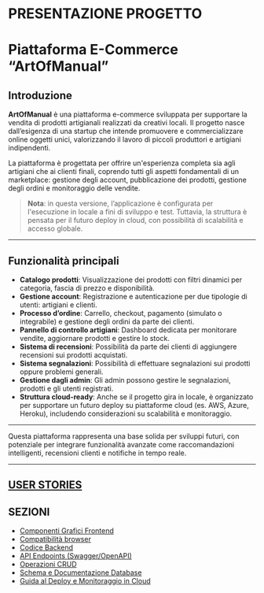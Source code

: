 # PRESENTAZIONE PROGETTO
# Piattaforma E-Commerce “ArtOfManual”

## Introduzione

**ArtOfManual** è una piattaforma e-commerce sviluppata per supportare la vendita di prodotti artigianali realizzati da creativi locali. Il progetto nasce dall’esigenza di una startup che intende promuovere e commercializzare online oggetti unici, valorizzando il lavoro di piccoli produttori e artigiani indipendenti.

La piattaforma è progettata per offrire un'esperienza completa sia agli artigiani che ai clienti finali, coprendo tutti gli aspetti fondamentali di un marketplace: gestione degli account, pubblicazione dei prodotti, gestione degli ordini e monitoraggio delle vendite.

> **Nota**: in questa versione, l’applicazione è configurata per l'esecuzione in locale a fini di sviluppo e test. Tuttavia, la struttura è pensata per il futuro deploy in cloud, con possibilità di scalabilità e accesso globale.

---

## Funzionalità principali

- **Catalogo prodotti**: Visualizzazione dei prodotti con filtri dinamici per categoria, fascia di prezzo e disponibilità.
- **Gestione account**: Registrazione e autenticazione per due tipologie di utenti: artigiani e clienti.
- **Processo d’ordine**: Carrello, checkout, pagamento (simulato o integrabile) e gestione degli ordini da parte dei clienti.
- **Pannello di controllo artigiani**: Dashboard dedicata per monitorare vendite, aggiornare prodotti e gestire lo stock.
- **Sistema di recensioni**: Possibilità da parte dei clienti di aggiungere recensioni sui prodotti acquistati.
- **Sistema segnalazioni**: Possibilità di effettuare segnalazioni sui prodotti oppure problemi generali.
- **Gestione dagli admin**: Gli admin possono gestire le segnalazioni, prodotti e gli utenti registrati.
- **Struttura cloud-ready**: Anche se il progetto gira in locale, è organizzato per supportare un futuro deploy su piattaforme cloud (es. AWS, Azure, Heroku),
 includendo considerazioni su scalabilità e monitoraggio.

---

Questa piattaforma rappresenta una base solida per sviluppi futuri, con potenziale per integrare funzionalità avanzate come raccomandazioni intelligenti, recensioni clienti e notifiche in tempo reale.

---

## [USER STORIES](https://docs.google.com/document/d/1MGyGqzQ3jXNNJViPsJYFLUazYfGfusdXiqwZE6y89FY/edit?usp=sharing)

## SEZIONI

- [Componenti Grafici Frontend](docs/frontend-components.md)
- [Compatibilità browser](docs/browser-compatibility.md)
- [Codice Backend](docs/backend-code.md)
- [API Endpoints (Swagger/OpenAPI)](docs/api-endpoints.md)
- [Operazioni CRUD](docs/crud-operations.md)
- [Schema e Documentazione Database](docs/database.md)
- [Guida al Deploy e Monitoraggio in Cloud](docs/cloud-ops.md)
